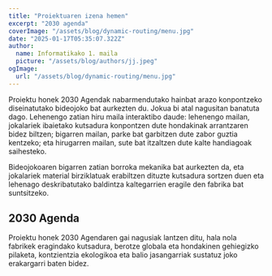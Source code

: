 ```yaml
---
title: "Proiektuaren izena hemen"
excerpt: "2030 agenda"
coverImage: "/assets/blog/dynamic-routing/menu.jpg"
date: "2025-01-17T05:35:07.322Z"
author:
  name: Informatikako 1. maila
  picture: "/assets/blog/authors/jj.jpeg"
ogImage:
  url: "/assets/blog/dynamic-routing/menu.jpg"
---
```


Proiektu honek 2030 Agendak nabarmendutako hainbat arazo konpontzeko diseinatutako bideojoko bat aurkezten du. Jokua bi atal nagusitan banatuta dago. Lehenengo zatian hiru maila interaktibo daude: lehenengo mailan, jokalariek ibaietako kutsadura konpontzen dute hondakinak arrantzaren bidez biltzen; bigarren mailan, parke bat garbitzen dute zabor guztia kentzeko; eta hirugarren mailan, sute bat itzaltzen dute kalte handiagoak saihesteko.

Bideojokoaren bigarren zatian borroka mekanika bat aurkezten da, eta jokalariek material birziklatuak erabiltzen dituzte kutsadura sortzen duen eta lehenago deskribatutako baldintza kaltegarrien eragile den fabrika bat suntsitzeko.

## 2030 Agenda

Proiektu honek 2030 Agendaren gai nagusiak lantzen ditu, hala nola fabrikek eragindako kutsadura, berotze globala eta hondakinen gehiegizko pilaketa, kontzientzia ekologikoa eta balio jasangarriak sustatuz joko erakargarri baten bidez.
